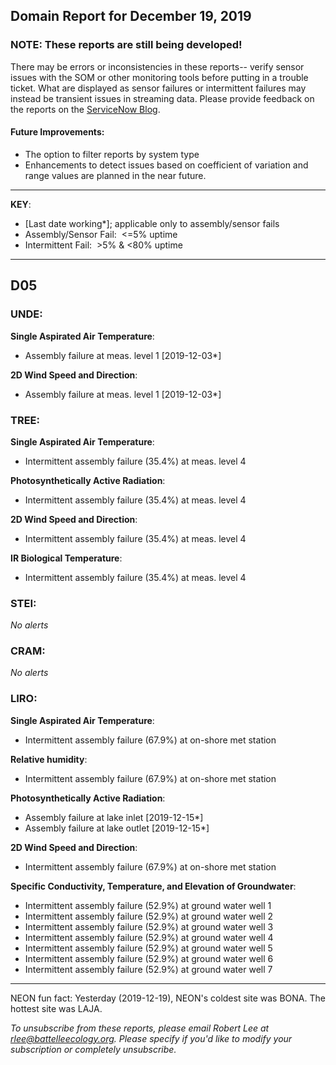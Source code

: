 ## Domain Report for December 19, 2019


### NOTE: These reports are still being developed!
There may be errors or inconsistencies in these reports-- verify sensor issues with the SOM or other monitoring tools before putting in a trouble ticket. What are displayed as sensor failures or intermittent failures may instead be transient issues in streaming data.
Please provide feedback on the reports on the [ServiceNow Blog](https://neon.service-now.com/community?id=community_blog&sys_id=9b4fbe8adbed734017ecf9041d9619be).

#### Future Improvements: 
 - The option to filter reports by system type 
 - Enhancements to detect issues based on coefficient of variation and range values are planned in the near future.

***

**KEY**:

 - [Last date working*]; applicable only to assembly/sensor fails
 - Assembly/Sensor Fail:&nbsp;&nbsp;<=5% uptime
 - Intermittent Fail:&nbsp;&nbsp;>5% & <80% uptime

***
## D05

### UNDE:

**Single Aspirated Air Temperature**:
 - Assembly failure at meas. level 1 [2019-12-03*]

**2D Wind Speed and Direction**:
 - Assembly failure at meas. level 1 [2019-12-03*]

### TREE:

**Single Aspirated Air Temperature**:
 - Intermittent assembly failure (35.4%) at meas. level 4

**Photosynthetically Active Radiation**:
 - Intermittent assembly failure (35.4%) at meas. level 4

**2D Wind Speed and Direction**:
 - Intermittent assembly failure (35.4%) at meas. level 4

**IR Biological Temperature**:
 - Intermittent assembly failure (35.4%) at meas. level 4

### STEI:

_No alerts_

### CRAM:

_No alerts_

### LIRO:

**Single Aspirated Air Temperature**:
 - Intermittent assembly failure (67.9%) at on-shore met station

**Relative humidity**:
 - Intermittent assembly failure (67.9%) at on-shore met station

**Photosynthetically Active Radiation**:
 - Assembly failure at lake inlet [2019-12-15*]
 - Assembly failure at lake outlet [2019-12-15*]

**2D Wind Speed and Direction**:
 - Intermittent assembly failure (67.9%) at on-shore met station

**Specific Conductivity, Temperature, and Elevation of Groundwater**:
 - Intermittent assembly failure (52.9%) at ground water well 1
 - Intermittent assembly failure (52.9%) at ground water well 2
 - Intermittent assembly failure (52.9%) at ground water well 3
 - Intermittent assembly failure (52.9%) at ground water well 4
 - Intermittent assembly failure (52.9%) at ground water well 5
 - Intermittent assembly failure (52.9%) at ground water well 6
 - Intermittent assembly failure (52.9%) at ground water well 7

***
NEON fun fact: Yesterday (2019-12-19), NEON's coldest site was BONA. The hottest site was LAJA.

_To unsubscribe from these reports, please email Robert Lee at rlee@battelleecology.org. Please specify if you'd like to modify your subscription or completely unsubscribe._
